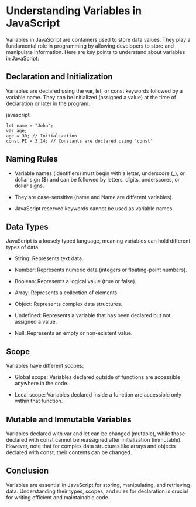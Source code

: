 # Understanding Variables in JavaScript

Variables in JavaScript are containers used to store data values. They play a fundamental role in programming by allowing developers to store and manipulate information. Here are key points to understand about variables in JavaScript:
## Declaration and Initialization

Variables are declared using the var, let, or const keywords followed by a variable name. They can be initialized (assigned a value) at the time of declaration or later in the program.

javascript

```// Declaration and initialization
let name = "John";
var age;
age = 30; // Initialization
const PI = 3.14; // Constants are declared using 'const'
```
## Naming Rules

+ Variable names (identifiers) must begin with a letter, underscore (_), or dollar sign ($) and can be followed by letters, digits, underscores, or dollar signs.
* They are case-sensitive (name and Name are different variables).
- JavaScript reserved keywords cannot be used as variable names.

## Data Types

JavaScript is a loosely typed language, meaning variables can hold different types of data.

+ String: Represents text data.
* Number: Represents numeric data (integers or floating-point numbers).
- Boolean: Represents a logical value (true or false).
+ Array: Represents a collection of elements.
* Object: Represents complex data structures.
- Undefined: Represents a variable that has been declared but not assigned a value.
* Null: Represents an empty or non-existent value.

## Scope

Variables have different scopes:

* Global scope: Variables declared outside of functions are accessible anywhere in the code.
- Local scope: Variables declared inside a function are accessible only within that function.

## Mutable and Immutable Variables

Variables declared with var and let can be changed (mutable), while those declared with const cannot be reassigned after initialization (immutable). However, note that for complex data structures like arrays and objects declared with const, their contents can be changed.
## Conclusion

Variables are essential in JavaScript for storing, manipulating, and retrieving data. Understanding their types, scopes, and rules for declaration is crucial for writing efficient and maintainable code.
